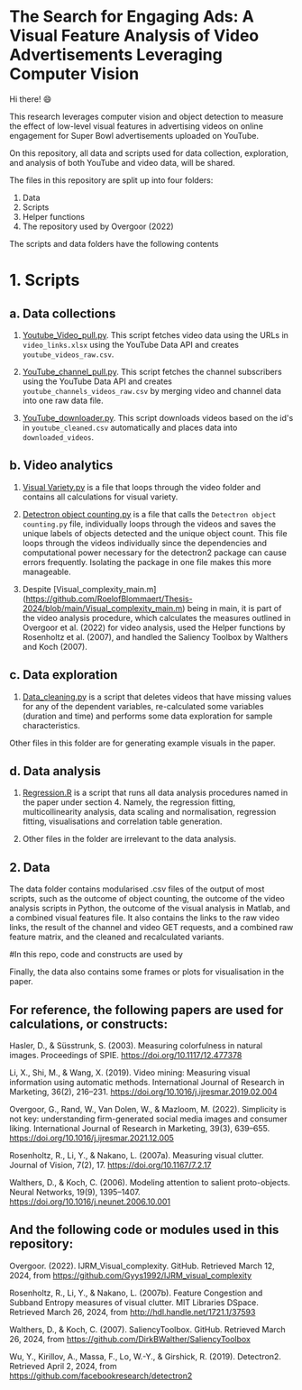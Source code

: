 # The Search for Engaging Ads: A Visual Feature Analysis of Video Advertisements Leveraging Computer Vision

Hi there! 😄

This research leverages computer vision and object detection to measure the effect of low-level visual features in advertising videos on online engagement for Super Bowl advertisements uploaded on YouTube. 

On this repository, all data and scripts used for data collection, exploration, and analysis of both YouTube and video data, will be shared.

The files in this repository are split up into four folders:
1. Data
2. Scripts
3. Helper functions
4. The repository used by ​‌‌‍‍​‍Overgoor (2022)


The scripts and data folders have the following contents

# 1. Scripts

## a. Data collections
1. [Youtube_Video_pull.py](https://github.com/RoelofBlommaert/Thesis-2024/blob/main/Scripts/Data%20Collection/Youtube_Video_pull.py). This script fetches video data using the URLs in `video_links.xlsx`  using the YouTube Data API and creates `youtube_videos_raw.csv`.
  
2. [YouTube_channel_pull.py](https://github.com/RoelofBlommaert/Thesis-2024/blob/main/Scripts/Data%20Collection/YouTube_channel_pull.py). This script fetches the channel subscribers using the YouTube Data API and creates `youtube_channels_videos_raw.csv` by merging video and channel data into one raw data file.

3. [YouTube_downloader.py](https://github.com/RoelofBlommaert/Thesis-2024/blob/main/Scripts/Data%20Collection/Video_downloader.py). This script downloads videos based on the id's in `youtube_cleaned.csv` automatically and places data into `downloaded_videos`.

## b. Video analytics
1. [Visual Variety.py](https://github.com/RoelofBlommaert/Thesis-2024/blob/main/Scripts/Video%20Analytics/Video_functions.py) is a file that loops through the video folder and contains all calculations for visual variety.

2. [Detectron object counting.py](https://github.com/RoelofBlommaert/Thesis-2024/blob/main/Scripts/Video%20Analytics/Detectron%20object%20counting.py) is a file that calls the `Detectron object counting.py` file, individually loops through the videos and saves the unique labels of objects detected and the unique object count. This file loops through the videos individually since the dependencies and computational power necessary for the detectron2 package can cause errors frequently. Isolating the package in one file makes this more manageable.

3. Despite [Visual_complexity_main.m] (https://github.com/RoelofBlommaert/Thesis-2024/blob/main/Visual_complexity_main.m) being in main, it is part of the video analysis procedure, which calculates the measures outlined in Overgoor et al. (2022) for video analysis, used the Helper functions by Rosenholtz et al. (2007), and handled the Saliency Toolbox by Walthers and Koch (2007).


## c. Data exploration
1. [Data_cleaning.py](https://github.com/RoelofBlommaert/Thesis-2024/blob/main/Scripts/Data%20Exploration/Data_cleaning.py) is a script that deletes videos that have missing values for any of the dependent variables, re-calculated some variables (duration and time) and performs some data exploration for sample characteristics.

Other files in this folder are for generating example visuals in the paper.

## d. Data analysis
1. [Regression.R](https://github.com/RoelofBlommaert/Thesis-2024/blob/main/Scripts/Data%20Analysis/Regression.R) is a script that runs all data analysis procedures named in the paper under section 4. Namely, the regression fitting, multicollinearity analysis, data scaling and normalisation, regression fitting, visualisations and correlation table generation.

2. Other files in the folder are irrelevant to the data analysis.

## 2. Data

The data folder contains modularised .csv files of the output of most scripts, such as the outcome of object counting, the outcome of the video analysis scripts in Python, the outcome of the visual analysis in Matlab, and a combined visual features file. It also contains the links to the raw video links, the result of the channel and video GET requests, and a combined raw feature matrix, and the cleaned and recalculated variants.

#In this repo, code and constructs are used by

Finally, the data also contains some frames or plots for visualisation in the paper. 

## For reference, the following papers are used for calculations, or constructs:

Hasler, D., & Süsstrunk, S. (2003). Measuring colorfulness in natural images. Proceedings of SPIE.
https://doi.org/10.1117/12.477378

Li, X., Shi, M., & Wang, X. (2019). Video mining: Measuring visual information using automatic methods. International Journal of Research in Marketing, 36(2), 216–231. https://doi.org/10.1016/j.ijresmar.2019.02.004

​‌‌‍‍​‍Overgoor, G., Rand, W., Van Dolen, W., & Mazloom, M. (2022). Simplicity is not key: understanding firm-generated social media images and consumer liking. International Journal of Research in Marketing, 39(3), 639–655. https://doi.org/10.1016/j.ijresmar.2021.12.005

Rosenholtz, R., Li, Y., & Nakano, L. (2007a). Measuring visual clutter. Journal of Vision, 7(2), 17. https://doi.org/10.1167/7.2.17

Walthers, D., & Koch, C. (2006). Modeling attention to salient proto-objects. Neural Networks, 19(9), 1395–1407. https://doi.org/10.1016/j.neunet.2006.10.001

## And the following code or modules used in this repository:
Overgoor. (2022). IJRM_Visual_complexity. GitHub. Retrieved March 12, 2024, from https://github.com/Gyys1992/IJRM_visual_complexity

Rosenholtz, R., Li, Y., & Nakano, L. (2007b). Feature Congestion and Subband Entropy measures of visual clutter. MIT Libraries DSpace. Retrieved March 26, 2024, from http://hdl.handle.net/1721.1/37593

Walthers, D., & Koch, C. (2007). SaliencyToolbox. GitHub. Retrieved March 26, 2024, from https://github.com/DirkBWalther/SaliencyToolbox

Wu, Y., Kirillov, A., Massa, F., Lo, W.-Y., & Girshick, R. (2019). Detectron2. Retrieved April 2, 2024, from https://github.com/facebookresearch/detectron2

